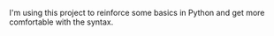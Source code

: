 I'm using this project to reinforce some basics in Python and get more comfortable with the syntax.
